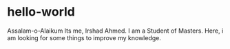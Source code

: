 # hello-world
Assalam-o-Alaikum
Its me, Irshad Ahmed. I am a Student of Masters. Here, i am looking for some things to improve my knowledge.
